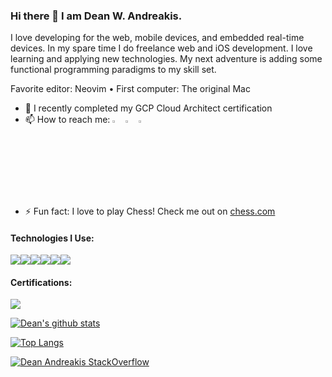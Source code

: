 <!--
**deanandreakis/deanandreakis** is a ✨ _special_ ✨ repository because its `README.md` (this file) appears on your GitHub profile.

Here are some ideas to get you started:
-->

### Hi there 👋 I am Dean W. Andreakis. 

I love developing for the web, mobile devices, and embedded real-time devices. In my spare time I do freelance web and iOS development. I love learning and applying new technologies. My next adventure is adding some functional programming paradigms to my skill set.

Favorite editor: Neovim • First computer: The original Mac 

- 🌱 I recently completed my GCP Cloud Architect certification
- 📫 How to reach me:
  [<img src="https://img.icons8.com/color/48/000000/twitter.png" width="3.5%"/>](https://twitter.com/deanandreakis)
  [<img src="https://img.icons8.com/color/48/000000/linkedin.png" width="3.5%"/>](https://www.linkedin.com/in/deanandreakis/)
  <a href="mailto:deanandreakis@gmail.com"> <img src="https://img.icons8.com/fluent/48/000000/gmail.png" width="3.5%"/> </a>
- ⚡ Fun fact: I love to play Chess! Check me out on [chess.com](https://www.chess.com/member/andreakis)

#### Technologies I Use:

<img src="https://img.shields.io/badge/react%20-%23323330.svg?&style=for-the-badge&logo=react&logoColor=blue"/><img src="https://img.shields.io/badge/swift%20-%23323330.svg?&style=for-the-badge&logo=swift&logoColor=orange"/><img src="https://img.shields.io/badge/javascript%20-%23323330.svg?&style=for-the-badge&logo=javascript&logoColor=%23F7DF1E"/><img src="https://img.shields.io/badge/git%20-%23323330.svg?&style=for-the-badge&logo=git&logoColor=orange"/><img src="https://img.shields.io/badge/AWS%20-%23323330.svg?&style=for-the-badge&logo=amazon-aws&logoColor=orange"/><img src="https://img.shields.io/badge/GCP%20-%23323330.svg?&style=for-the-badge&logo=google-cloud&logoColor=blue"/>

#### Certifications:
<img src="https://api.accredible.com/v1/frontend/credential_website_embed_image/certificate/32391752"/>

[![Dean's github stats](https://github-readme-stats.vercel.app/api?username=deanandreakis&count_private=true&show_icons=true&theme=dark&include_all_commits=true)](https://github.com/anuraghazra/github-readme-stats)

[![Top Langs](https://github-readme-stats.vercel.app/api/top-langs/?username=deanandreakis&layout=compact&theme=dark&hide=objective-c,swift)](https://github.com/anuraghazra/github-readme-stats)

[![Dean Andreakis StackOverflow](https://github-readme-stackoverflow.vercel.app/?userID=35499&layout=compact&theme=dark)](https://stackoverflow.com/users/35499/dean)




